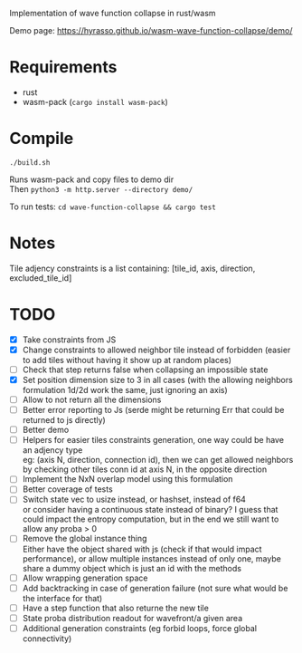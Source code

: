 Implementation of wave function collapse in rust/wasm

Demo page: https://hyrasso.github.io/wasm-wave-function-collapse/demo/

# Requirements

- rust
- wasm-pack (`cargo install wasm-pack`)

# Compile

`./build.sh`

Runs wasm-pack and copy files to demo dir  
Then
`python3 -m http.server --directory demo/`

To run tests:
`cd wave-function-collapse && cargo test`


# Notes

Tile adjency constraints is a list containing:
[tile_id, axis, direction, excluded_tile_id]

# TODO

- [x] Take constraints from JS
- [X] Change constraints to allowed neighbor tile instead of forbidden (easier to add tiles without having it show up at random places)
- [ ] Check that step returns false when collapsing an impossible state
- [X] Set position dimension size to 3 in all cases (with the allowing neighbors formulation 1d/2d work the same, just ignoring an axis)
- [ ] Allow to not return all the dimensions
- [ ] Better error reporting to Js (serde might be returning Err that could be returned to js directly)
- [ ] Better demo
- [ ] Helpers for easier tiles constraints generation, one way could be have an adjency type  
    eg: (axis N, direction, connection id), then we can get allowed neighbors by checking other tiles conn id at axis N, in the opposite direction
- [ ] Implement the NxN overlap model using this formulation
- [ ] Better coverage of tests
- [ ] Switch state vec to usize instead, or hashset, instead of f64  
    or consider having a continuous state instead of binary? I guess that could impact the entropy computation, but in the end we still want to allow any proba > 0
- [ ] Remove the global instance thing  
    Either have the object shared with js (check if that would impact performance), or allow multiple instances instead of only one, maybe share a dummy object which is just an id with the methods  
- [ ] Allow wrapping generation space
- [ ] Add backtracking in case of generation failure (not sure what would be the interface for that)
- [ ] Have a step function that also returne the new tile
- [ ] State proba distribution readout for wavefront/a given area
- [ ] Additional generation constraints (eg forbid loops, force global connectivity)